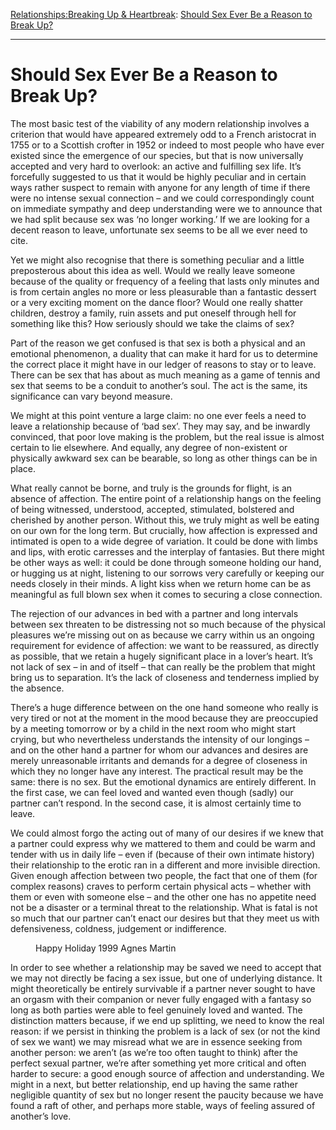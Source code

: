 [Relationships:](https://www.theschooloflife.com/thebookoflife/category/relationships/)[Breaking Up & Heartbreak](https://www.theschooloflife.com/thebookoflife/category/relationships/breaking-up-heartbreak/): [Should Sex Ever Be a Reason to Break Up?](https://www.theschooloflife.com/thebookoflife/should-sex-ever-be-a-reason-to-break-up/)

* * *

# Should Sex Ever Be a Reason to Break Up?

The most basic test of the viability of any modern relationship involves a criterion that would have appeared extremely odd to a French aristocrat in 1755 or to a Scottish crofter in 1952 or indeed to most people who have ever existed since the emergence of our species, but that is now universally accepted and very hard to overlook: an active and fulfilling sex life. It’s forcefully suggested to us that it would be highly peculiar and in certain ways rather suspect to remain with anyone for any length of time if there were no intense sexual connection – and we could correspondingly count on immediate sympathy and deep understanding were we to announce that we had split because sex was ‘no longer working.’ If we are looking for a decent reason to leave, unfortunate sex seems to be all we ever need to cite.

Yet we might also recognise that there is something peculiar and a little preposterous about this idea as well. Would we really leave someone because of the quality or frequency of a feeling that lasts only minutes and is from certain angles no more or less pleasurable than a fantastic dessert or a very exciting moment on the dance floor? Would one really shatter children, destroy a family, ruin assets and put oneself through hell for something like this? How seriously should we take the claims of sex?

Part of the reason we get confused is that sex is both a physical and an emotional phenomenon, a duality that can make it hard for us to determine the correct place it might have in our ledger of reasons to stay or to leave. There can be sex that has about as much meaning as a game of tennis and sex that seems to be a conduit to another’s soul. The act is the same, its significance can vary beyond measure.

We might at this point venture a large claim: no one ever feels a need to leave a relationship because of ‘bad sex’. They may say, and be inwardly convinced, that poor love making is the problem, but the real issue is almost certain to lie elsewhere. And equally, any degree of non-existent or physically awkward sex can be bearable, so long as other things can be in place.

What really cannot be borne, and truly is the grounds for flight, is an absence of affection. The entire point of a relationship hangs on the feeling of being witnessed, understood, accepted, stimulated, bolstered and cherished by another person. Without this, we truly might as well be eating on our own for the long term. But crucially, how affection is expressed and intimated is open to a wide degree of variation. It could be done with limbs and lips, with erotic carresses and the interplay of fantasies. But there might be other ways as well: it could be done through someone holding our hand, or hugging us at night, listening to our sorrows very carefully or keeping our needs closely in their minds. A light kiss when we return home can be as meaningful as full blown sex when it comes to securing a close connection.&nbsp;

The rejection of our advances in bed with a partner and long intervals between sex threaten to be distressing not so much because of the physical pleasures we’re missing out on as because we carry within us an ongoing requirement for evidence of affection: we want to be reassured, as directly as possible, that we retain a hugely significant place in a lover’s heart. It’s not lack of sex – in and of itself – that can really be the problem that might bring us to separation. It’s the lack of closeness and tenderness implied by the absence.

There’s a huge difference between on the one hand someone who really is very tired or not at the moment in the mood because they are preoccupied by a meeting tomorrow or by a child in the next room who might start crying, but who nevertheless understands the intensity of our longings – and on the other hand a partner for whom our advances and desires are merely unreasonable irritants and demands for a degree of closeness in which they no longer have any interest. The practical result may be the same: there is no sex. But the emotional dynamics are entirely different. In the first case, we can feel loved and wanted even though (sadly) our partner can’t respond. In the second case, it is almost certainly time to leave.

We could almost forgo the acting out of many of our desires if we knew that a partner could express why we mattered to them and could be warm and tender with us in daily life – even if (because of their own intimate history) their relationship to the erotic ran in a different and more invisible direction. Given enough affection between two people, the fact that one of them (for complex reasons) craves to perform certain physical acts – whether with them or even with someone else – and the other one has no appetite need not be a disaster or a terminal threat to the relationship. What is fatal is not so much that our partner can’t enact our desires but that they meet us with defensiveness, coldness, judgement or indifference.&nbsp;

<figure class="aligncenter"><img src="https://www.theschooloflife.com/thebookoflife/wp-content/uploads/2019/11/AR00179_9.jpg" alt="" class="wp-image-23904" srcset="https://www.theschooloflife.com/thebookoflife/wp-content/uploads/2019/11/AR00179_9.jpg 730w, https://www.theschooloflife.com/thebookoflife/wp-content/uploads/2019/11/AR00179_9-300x295.jpg 300w" sizes="(max-width: 730px) 100vw, 730px"><figcaption>Happy Holiday 1999 Agnes Martin </figcaption></figure>

In order to see whether a relationship may be saved we need to accept that we may not directly be facing a sex issue, but one of underlying distance. It might theoretically be entirely survivable if a partner never sought to have an orgasm with their companion or never fully engaged with a fantasy so long as both parties were able to feel genuinely loved and wanted. The distinction matters because, if we end up splitting, we need to know the real reason: if we persist in thinking the problem is a lack of sex (or not the kind of sex we want) we may misread what we are in essence seeking from another person: we aren’t (as we’re too often taught to think) after the perfect sexual partner, we’re after something yet more critical and often harder to secure: a good enough source of affection and understanding. We might in a next, but better relationship, end up having the same rather negligible quantity of sex but no longer resent the paucity because we have found a raft of other, and perhaps more stable, ways of feeling assured of another’s love.
